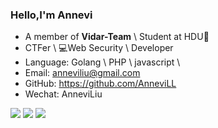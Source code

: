 ### Hello,I'm Annevi

- A member of  **Vidar-Team** \  Student at HDU🏫
- CTFer \ 💻Web Security \ Developer 
- Language: Golang \ PHP \ javascript \
- Email: anneviliu@gmail.com
- GitHub: https://github.com/AnneviLL
- Wechat: AnneviLiu

<img algin="left" src="https://github-readme-stats.vercel.app/api/top-langs/?username=AnneviLL&layout=compact&theme=onedark&hide=html"/>

<img src="https://github-readme-stats.vercel.app/api?username=AnneviLL&show_icons=true&hide_title=true&theme=onedark" />
<img src="https://github-readme-stats.vercel.app/api/wakatime?username=Annevi&theme=onedark"/>
